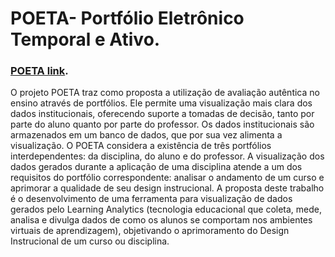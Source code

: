# POETA- Portfólio Eletrônico Temporal e Ativo. 
### [POETA link](https://poeta-ufcg.github.io/POETA/).
O projeto POETA traz como proposta a utilização de avaliação autêntica no ensino através de portfólios. Ele permite uma visualização mais clara dos dados institucionais, oferecendo suporte a tomadas de decisão, tanto por parte do aluno quanto por parte do professor. Os dados institucionais são armazenados em um banco de dados, que por sua vez alimenta a visualização. O POETA considera a existência de três portfólios interdependentes: da disciplina, do aluno e do professor. A visualização dos dados gerados durante a aplicação de uma disciplina atende a um dos requisitos do portfólio correspondente: analisar o andamento de um curso e aprimorar a qualidade de seu design instrucional.
A proposta deste trabalho é o desenvolvimento de uma ferramenta para visualização de dados gerados pelo Learning Analytics (tecnologia educacional que coleta, mede, analisa e divulga dados de como os alunos se comportam nos ambientes virtuais de aprendizagem), objetivando o aprimoramento do Design Instrucional de um curso ou disciplina.

